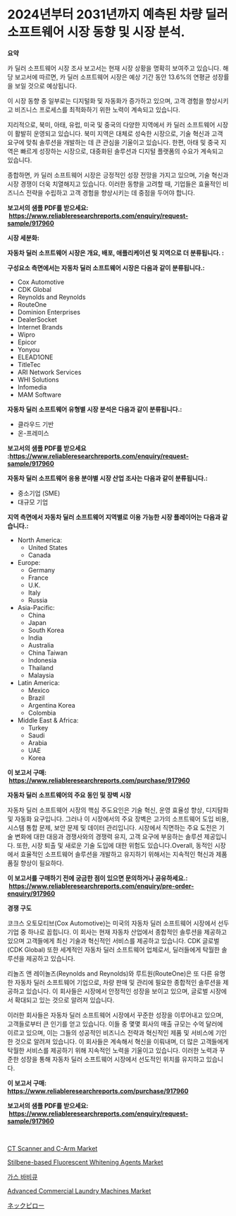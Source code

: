 <p><h1>2024년부터 2031년까지 예측된 차량 딜러 소프트웨어 시장 동향 및 시장 분석.</h1></p><p><strong>요약</strong></p>
<p><p>카 딜러 소프트웨어 시장 조사 보고서는 현재 시장 상황을 명확히 보여주고 있습니다. 해당 보고서에 따르면, 카 딜러 소프트웨어 시장은 예상 기간 동안 13.6%의 연평균 성장률을 보일 것으로 예상됩니다.</p><p>이 시장 동향 중 일부로는 디지털화 및 자동화가 증가하고 있으며, 고객 경험을 향상시키고 비즈니스 프로세스를 최적화하기 위한 노력이 계속되고 있습니다.</p><p>지리적으로, 북미, 아태, 유럽, 미국 및 중국의 다양한 지역에서 카 딜러 소프트웨어 시장이 활발히 운영되고 있습니다. 북미 지역은 대체로 성숙한 시장으로, 기술 혁신과 고객 요구에 맞춰 솔루션을 개발하는 데 큰 관심을 기울이고 있습니다. 한편, 아태 및 중국 지역은 빠르게 성장하는 시장으로, 대중화된 솔루션과 디지털 플랫폼의 수요가 계속되고 있습니다.</p><p>종합하면, 카 딜러 소프트웨어 시장은 긍정적인 성장 전망을 가지고 있으며, 기술 혁신과 시장 경쟁이 더욱 치열해지고 있습니다. 이러한 동향을 고려할 때, 기업들은 효율적인 비즈니스 전략을 수립하고 고객 경험을 향상시키는 데 중점을 두어야 합니다.</p></p>
<p><strong>보고서의 샘플 PDF를 받으세요: &nbsp;<a href="https://www.reliableresearchreports.com/enquiry/request-sample/917960">https://www.reliableresearchreports.com/enquiry/request-sample/917960</a></strong></p>
<p><strong>시장 세분화:</strong></p>
<p><strong> 자동차 딜러 소프트웨어 시장은 개요, 배포, 애플리케이션 및 지역으로 더 분류됩니다. :</strong></p>
<p><strong>구성요소 측면에서는 자동차 딜러 소프트웨어 시장은 다음과 같이 분류됩니다.:</strong></p>
<p><ul><li>Cox Automotive</li><li>CDK Global</li><li>Reynolds and Reynolds</li><li>RouteOne</li><li>Dominion Enterprises</li><li>DealerSocket</li><li>Internet Brands</li><li>Wipro</li><li>Epicor</li><li>Yonyou</li><li>ELEAD1ONE</li><li>TitleTec</li><li>ARI Network Services</li><li>WHI Solutions</li><li>Infomedia</li><li>MAM Software</li></ul></p>
<p><strong> 자동차 딜러 소프트웨어 유형별 시장 분석은 다음과 같이 분류됩니다.:</strong></p>
<p><ul><li>클라우드 기반</li><li>온-프레미스</li></ul></p>
<p><strong>보고서의 샘플 PDF를 받으세요 :<a href="https://www.reliableresearchreports.com/enquiry/request-sample/917960">https://www.reliableresearchreports.com/enquiry/request-sample/917960</a></strong></p>
<p><strong> 자동차 딜러 소프트웨어 응용 분야별 시장 산업 조사는 다음과 같이 분류됩니다.:</strong></p>
<p><ul><li>중소기업 (SME)</li><li>대규모 기업</li></ul></p>
<p><strong>지역 측면에서 자동차 딜러 소프트웨어 지역별로 이용 가능한 시장 플레이어는 다음과 같습니다.:</strong></p>
<p><ul>
    <li>
        North America:
        <ul>
            <li>United States</li>
            <li>Canada</li>
        </ul>
    </li>
    <li>
        Europe:
        <ul>
            <li>Germany</li>
            <li>France</li>
            <li>U.K.</li>
            <li>Italy</li>
            <li>Russia</li>
        </ul>
    </li>
    <li>
        Asia-Pacific:
        <ul>
            <li>China</li>
            <li>Japan</li>
            <li>South Korea</li>
            <li>India</li>
            <li>Australia</li>
            <li>China Taiwan</li>
            <li>Indonesia</li>
            <li>Thailand</li>
            <li>Malaysia</li>
        </ul>
    </li>
    <li>
        Latin America:
        <ul>
            <li>Mexico</li>
            <li>Brazil</li>
            <li>Argentina Korea</li>
            <li>Colombia</li>
        </ul>
    </li>
    <li>
        Middle East & Africa:
        <ul>
            <li>Turkey</li>
            <li>Saudi</li>
            <li>Arabia</li>
            <li>UAE</li>
            <li>Korea</li>
        </ul>
    </li>
    </ul></p>
<p><strong>이 보고서 구매: &nbsp;<a href="https://www.reliableresearchreports.com/purchase/917960">https://www.reliableresearchreports.com/purchase/917960</a></strong></p>
<p><strong>자동차 딜러 소프트웨어의 주요 동인 및 장벽 시장</strong></p>
<p><p>자동차 딜러 소프트웨어 시장의 핵심 주도요인은 기술 혁신, 운영 효율성 향상, 디지턈화 및 자동화 요구입니다. 그러나 이 시장에서의 주요 장벽은 고가의 소프트웨어 도입 비용, 시스템 통합 문제, 보안 문제 및 데이터 관리입니다. 시장에서 직면하는 주요 도전은 기술 변화에 대한 대응과 경쟁사와의 경쟁력 유지, 고객 요구에 부응하는 솔루션 제공입니다. 또한, 시장 퇴출 및 새로운 기술 도입에 대한 위험도 있습니다.Overall, 동적인 시장에서 효율적인 소프트웨어 솔루션을 개발하고 유지하기 위해서는 지속적인 혁신과 제품 품질 향상이 필요하다.</p></p>
<p><strong>이 보고서를 구매하기 전에 궁금한 점이 있으면 문의하거나 공유하세요.: &nbsp;<a href="https://www.reliableresearchreports.com/enquiry/pre-order-enquiry/917960">https://www.reliableresearchreports.com/enquiry/pre-order-enquiry/917960</a></strong></p>
<p><strong>경쟁 구도</strong></p>
<p><p>코크스 오토모티브(Cox Automotive)는 미국의 자동차 딜러 소프트웨어 시장에서 선두 기업 중 하나로 꼽힙니다. 이 회사는 현재 자동차 산업에서 종합적인 솔루션을 제공하고 있으며 고객들에게 최신 기술과 혁신적인 서비스를 제공하고 있습니다. CDK 글로벌(CDK Global) 또한 세계적인 자동차 딜러 소프트웨어 업체로서, 딜러들에게 탁월한 솔루션을 제공하고 있습니다.</p><p>리놀즈 앤 레이놀즈(Reynolds and Reynolds)와 루트원(RouteOne)은 또 다른 유명한 자동차 딜러 소프트웨어 기업으로, 차량 판매 및 관리에 필요한 종합적인 솔루션을 제공하고 있습니다. 이 회사들은 시장에서 안정적인 성장을 보이고 있으며, 글로벌 시장에서 확대되고 있는 것으로 알려져 있습니다.</p><p>이러한 회사들은 자동차 딜러 소프트웨어 시장에서 꾸준한 성장을 이루어내고 있으며, 고객들로부터 큰 인기를 얻고 있습니다. 이들 중 몇몇 회사의 매출 규모는 수억 달러에 이르고 있으며, 이는 그들의 성공적인 비즈니스 전략과 혁신적인 제품 및 서비스에 기인한 것으로 알려져 있습니다. 이 회사들은 계속해서 혁신을 이뤄내며, 더 많은 고객들에게 탁월한 서비스를 제공하기 위해 지속적인 노력을 기울이고 있습니다. 이러한 노력과 꾸준한 성장을 통해 자동차 딜러 소프트웨어 시장에서 선도적인 위치를 유지하고 있습니다.</p></p>
<p><strong>이 보고서 구매: &nbsp; <a href="https://www.reliableresearchreports.com/purchase/917960">https://www.reliableresearchreports.com/purchase/917960</a></strong></p>
<p><strong>보고서의 샘플 PDF를 받으세요: &nbsp;<a href="https://www.reliableresearchreports.com/enquiry/request-sample/917960">https://www.reliableresearchreports.com/enquiry/request-sample/917960</a></strong><strong></strong></p>
<p>&nbsp;</p>
<p><p><a href="https://github.com/dx0328/Market-Research-Report-List-1/blob/main/ct-scanner-and-c-arm-market.md">CT Scanner and C-Arm Market</a></p><p><a href="https://github.com/Glendatilghmankmgz0rbhwpy/Market-Research-Report-List-1/blob/main/stilbene-based-fluorescent-whitening-agents-market.md">Stilbene-based Fluorescent Whitening Agents Market</a></p><p><a href="https://medium.com/@jerrodhilll68/%EA%B0%80%EC%8A%A4-%EB%B0%94%EB%B2%A0%ED%81%90-%EC%8B%9C%EC%9E%A5-%EB%B6%84%EC%84%9D-%EB%B0%8F-2024%EB%85%84%EB%B6%80%ED%84%B0-2031%EB%85%84%EA%B9%8C%EC%A7%80%EC%9D%98-%ED%81%AC%EA%B8%B0-%EC%98%88%EC%B8%A1-d07cc8f86f73">가스 바비큐</a></p><p><a href="https://silk-columnist-571.notion.site/Advanced-Commercial-Laundry-Machines-Market-Offer-Valuable-Insights-into-Market-Size-Market-Share--3cddbef03dba4313be4c5c438971f66e">Advanced Commercial Laundry Machines Market</a></p><p><a href="https://medium.com/@valdineaxsouza/%E3%83%8D%E3%83%83%E3%82%AF%E3%82%AF%E3%83%83%E3%82%B7%E3%83%A7%E3%83%B3%E5%B8%82%E5%A0%B4%E3%81%AF-%E5%B8%82%E5%A0%B4%E3%82%B7%E3%82%A7%E3%82%A2-%E3%82%B5%E3%82%A4%E3%82%BA-2031%E5%B9%B4%E3%81%BE%E3%81%A7%E3%81%AE%E4%BA%88%E6%B8%AC%E3%81%AB%E7%84%A6%E7%82%B9%E3%82%92%E5%BD%93%E3%81%A6%E3%81%A6%E3%81%84%E3%81%BE%E3%81%99-ef8a3116fc11">ネックピロー</a></p></p>